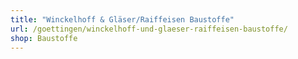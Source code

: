 ```yaml
---
title: "Winckelhoff & Gläser/Raiffeisen Baustoffe"
url: /goettingen/winckelhoff-und-glaeser-raiffeisen-baustoffe/
shop: Baustoffe
---
```

